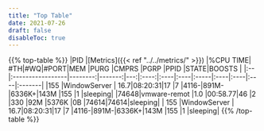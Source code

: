 ```yaml
---
title: "Top Table"
date: 2021-07-26
draft: false
disableToc: true
---
```



{{% top-table %}}
|PID  |[Metrics]({{< ref "../../metrics/" >}})           |%CPU TIME|    \#TH|\#WQ|\#PORT|MEM  |PURG |CMPRS |PGRP |PPID |STATE|BOOSTS  |
|:--  |:-----------------|--------:|-------:|---:|:----:|:----|:----|:-----|:----|:----|:----|:-------|
|155  |WindowServer      |     16.7|08:20:31|17  |7     |4116-|891M-|6336K+|143M |155  |1    |sleeping|
|74648|vmware-remot      |1.0      |00:58.77|46  |2     |330  |92M  |5376K |0B   |74614|74614|sleeping|
| 155  |WindowServer     |     16.7|08:20:31|17  |7     |4116-|891M-|6336K+|143M |155  |1    |sleeping|
{{% /top-table %}}
